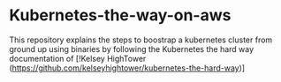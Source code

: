 # Kubernetes-the-way-on-aws
This repository explains the steps to boostrap a kubernetes cluster from ground up using binaries by following the Kubernetes the hard way documentation of [!Kelsey HighTower (https://github.com/kelseyhightower/kubernetes-the-hard-way)]
